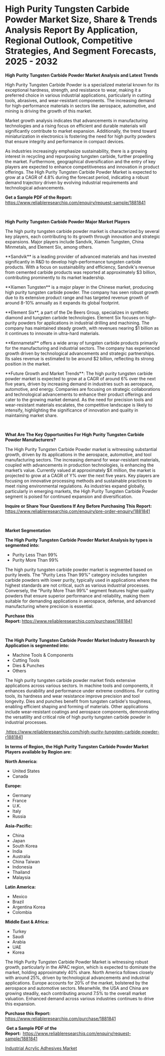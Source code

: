 <p><h1>High Purity Tungsten Carbide Powder Market Size, Share & Trends Analysis Report By Application, Regional Outlook, Competitive Strategies, And Segment Forecasts, 2025 - 2032</h1></p><p><strong>High Purity Tungsten Carbide Powder Market Analysis and Latest Trends</strong></p>
<p><p>High Purity Tungsten Carbide Powder is a specialized material known for its exceptional hardness, strength, and resistance to wear, making it a preferred choice in various industrial applications, particularly in cutting tools, abrasives, and wear-resistant components. The increasing demand for high-performance materials in sectors like aerospace, automotive, and mining is driving the growth of this market. </p><p>Market growth analysis indicates that advancements in manufacturing technologies and a rising focus on efficient and durable materials will significantly contribute to market expansion. Additionally, the trend toward miniaturization in electronics is fostering the need for high purity powders that ensure integrity and performance in compact devices. </p><p>As industries increasingly emphasize sustainability, there is a growing interest in recycling and repurposing tungsten carbide, further propelling the market. Furthermore, geographical diversification and the entry of key players are expected to enhance competitiveness and innovation in product offerings. The High Purity Tungsten Carbide Powder Market is expected to grow at a CAGR of 4.8% during the forecast period, indicating a robust demand trajectory driven by evolving industrial requirements and technological advancements.</p></p>
<p><strong>Get a Sample PDF of the Report:&nbsp;</strong> <a href="https://www.reliableresearchiq.com/enquiry/request-sample/1881841?utm_campaign=2731&utm_medium=2&utm_source=Github&utm_content=ia&utm_term=03042025&utm_id=high-purity-tungsten-carbide-powder">https://www.reliableresearchiq.com/enquiry/request-sample/1881841</a></p>
<p>&nbsp;</p>
<p><strong>High Purity Tungsten Carbide Powder Major Market Players</strong></p>
<p><p>The high purity tungsten carbide powder market is characterized by several key players, each contributing to its growth through innovation and strategic expansions. Major players include Sandvik, Xiamen Tungsten, China Minmetals, and Element Six, among others.</p><p>**Sandvik** is a leading provider of advanced materials and has invested significantly in R&D to develop high-performance tungsten carbide products. With a focus on sustainability and efficiency, Sandvik's revenue from cemented carbide products was reported at approximately $3 billion, contributing prominently to its market leadership.</p><p>**Xiamen Tungsten** is a major player in the Chinese market, producing high purity tungsten carbide powder. The company has seen robust growth due to its extensive product range and has targeted revenue growth of around 8-10% annually as it expands its global footprint.</p><p>**Element Six**, a part of the De Beers Group, specializes in synthetic diamond and tungsten carbide technologies. Element Six focuses on high-purity powders for applications in industrial drilling and machining. The company has maintained steady growth, with revenues nearing $1 billion as it continues to innovate in ultra-hard materials.</p><p>**Kennametal** offers a wide array of tungsten carbide products primarily for the manufacturing and industrial sectors. The company has experienced growth driven by technological advancements and strategic partnerships. Its sales revenue is estimated to be around $2 billion, reflecting its strong position in the market.</p><p>**Future Growth and Market Trends**: The high purity tungsten carbide powder market is expected to grow at a CAGR of around 6% over the next five years, driven by increasing demand in industries such as aerospace, automotive, and energy. Companies are focusing on strategic collaborations and technological advancements to enhance their product offerings and cater to the growing market demand. As the need for precision tools and wear-resistant materials escalates, the competitive landscape is likely to intensify, highlighting the significance of innovation and quality in maintaining market share.</p></p>
<p>&nbsp;</p>
<p><strong>What Are The Key Opportunities For High Purity Tungsten Carbide Powder Manufacturers?</strong></p>
<p><p>The High Purity Tungsten Carbide Powder market is witnessing substantial growth, driven by its applications in the aerospace, automotive, and tool manufacturing sectors. The increasing demand for wear-resistant materials, coupled with advancements in production technologies, is enhancing the market’s value. Currently valued at approximately $X million, the market is projected to grow at a CAGR of Y% over the next five years. Key players are focusing on innovative processing methods and sustainable practices to meet rising environmental regulations. As industries expand globally, particularly in emerging markets, the High Purity Tungsten Carbide Powder segment is poised for continued expansion and diversification.</p></p>
<p><strong>Inquire or Share Your Questions If Any Before Purchasing This Report:</strong> <a href="https://www.reliableresearchiq.com/enquiry/pre-order-enquiry/1881841?utm_campaign=2731&utm_medium=2&utm_source=Github&utm_content=ia&utm_term=03042025&utm_id=high-purity-tungsten-carbide-powder">https://www.reliableresearchiq.com/enquiry/pre-order-enquiry/1881841</a></p>
<p>&nbsp;</p>
<p><strong>Market Segmentation</strong></p>
<p><strong>The High Purity Tungsten Carbide Powder Market Analysis by types is segmented into:</strong></p>
<p><ul><li>Purity Less Than 99%</li><li>Purity More Than 99%</li></ul></p>
<p><p>The high purity tungsten carbide powder market is segmented based on purity levels. The "Purity Less Than 99%" category includes tungsten carbide powders with lower purity, typically used in applications where the highest standards are not critical, such as various industrial processes. Conversely, the "Purity More Than 99%" segment features higher quality powders that ensure superior performance and reliability, making them suitable for demanding applications in aerospace, defense, and advanced manufacturing where precision is essential.</p></p>
<p><strong>Purchase this Report:&nbsp;</strong><a href="https://www.reliableresearchiq.com/purchase/1881841?utm_campaign=2731&utm_medium=2&utm_source=Github&utm_content=ia&utm_term=03042025&utm_id=high-purity-tungsten-carbide-powder">https://www.reliableresearchiq.com/purchase/1881841</a></p>
<p>&nbsp;</p>
<p><strong>The High Purity Tungsten Carbide Powder Market Industry Research by Application is segmented into:</strong></p>
<p><ul><li>Machine Tools & Components</li><li>Cutting Tools</li><li>Dies & Punches</li><li>Others</li></ul></p>
<p><p>The high purity tungsten carbide powder market finds extensive applications across various sectors. In machine tools and components, it enhances durability and performance under extreme conditions. For cutting tools, its hardness and wear resistance improve precision and tool longevity. Dies and punches benefit from tungsten carbide's toughness, enabling efficient shaping and forming of materials. Other applications include wear-resistant coatings and aerospace components, demonstrating the versatility and critical role of high purity tungsten carbide powder in industrial processes.</p></p>
<p><a href="https://www.reliableresearchiq.com/high-purity-tungsten-carbide-powder-r1881841?utm_campaign=2731&utm_medium=2&utm_source=Github&utm_content=ia&utm_term=03042025&utm_id=high-purity-tungsten-carbide-powder">&nbsp;https://www.reliableresearchiq.com/high-purity-tungsten-carbide-powder-r1881841</a></p>
<p><strong>In terms of Region, the High Purity Tungsten Carbide Powder Market Players available by Region are:</strong></p>
<p>
    <p> <strong> North America: </strong>
        <ul>
            <li>United States</li>
            <li>Canada</li>
        </ul>
        </p> 
    <p> <strong> Europe: </strong>
        <ul>
            <li>Germany</li>
            <li>France</li>
            <li>U.K.</li>
            <li>Italy</li>
            <li>Russia</li>
        </ul>
        </p> 
    <p> <strong> Asia-Pacific: </strong>
        <ul>
            <li>China</li>
            <li>Japan</li>
            <li>South Korea</li>
            <li>India</li>
            <li>Australia</li>
            <li>China Taiwan</li>
            <li>Indonesia</li>
            <li>Thailand</li>
            <li>Malaysia</li>
        </ul>
        </p> 
    <p> <strong> Latin America: </strong>
        <ul>
            <li>Mexico</li>
            <li>Brazil</li>
            <li>Argentina Korea</li>
            <li>Colombia</li>
        </ul>
        </p> 
    <p> <strong> Middle East & Africa: </strong>
        <ul>
            <li>Turkey</li>
            <li>Saudi</li>
            <li>Arabia</li>
            <li>UAE</li>
            <li>Korea</li>
        </ul>
    </p>
    </p>
<p><p>The High Purity Tungsten Carbide Powder Market is witnessing robust growth, particularly in the APAC region, which is expected to dominate the market, holding approximately 40% share. North America follows closely with around 25%, driven by technological advancements and industrial applications. Europe accounts for 20% of the market, bolstered by the aerospace and automotive sectors. Meanwhile, the USA and China are growing steadily, each contributing around 7.5% to the overall market valuation. Enhanced demand across various industries continues to drive this expansion.</p></p>
<p><strong>Purchase this Report: </strong><a href="https://www.reliableresearchiq.com/purchase/1881841?utm_campaign=2731&utm_medium=2&utm_source=Github&utm_content=ia&utm_term=03042025&utm_id=high-purity-tungsten-carbide-powder">https://www.reliableresearchiq.com/purchase/1881841</a></p>
<p>&nbsp;<strong>Get a Sample PDF of the Report:&nbsp;&nbsp;</strong><a href="https://www.reliableresearchiq.com/enquiry/request-sample/1881841?utm_campaign=2731&utm_medium=2&utm_source=Github&utm_content=ia&utm_term=03042025&utm_id=high-purity-tungsten-carbide-powder">https://www.reliableresearchiq.com/enquiry/request-sample/1881841</a></p>
<p><strong></strong></p>
<p><p><a href="https://github.com/skerretflossie9297/Market-Research-Report-List-1/blob/main/industrial-acrylic-adhesives-market.md?utm_campaign=2731&utm_medium=2&utm_source=Github&utm_content=ia&utm_term=03042025&utm_id=high-purity-tungsten-carbide-powder">Industrial Acrylic Adhesives Market</a></p></p>